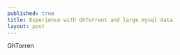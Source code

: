 ```yaml
---
published: true
title: Experience with GhTorrent and large mysql data
layout: post
---
```

GhTorren